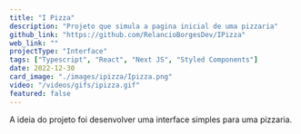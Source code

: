 ```yaml
---
title: "I Pizza"
description: "Projeto que simula a pagina inicial de uma pizzaria"
github_link: "https://github.com/RelancioBorgesDev/IPizza"
web_link: ""
projectType: "Interface"
tags: ["Typescript", "React", "Next JS", "Styled Components"]
date: 2022-12-30
card_image: "./images/ipizza/Ipizza.png"
video: "/videos/gifs/ipizza.gif"
featured: false
---
```


A ideia do projeto foi desenvolver uma interface simples para uma pizzaria.
